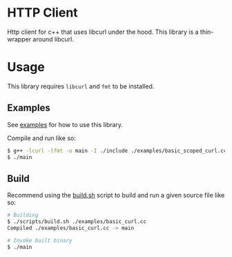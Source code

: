 # HTTP Client
Http client for c++ that uses libcurl under the hood.
This library is a thin-wrapper around libcurl.

# Usage
This library requires `libcurl` and `fmt` to be installed.

## Examples
See [examples](./examples) for how to use this library.

Compile and run like so:
```sh
$ g++ -lcurl -lfmt -o main -I ./include ./examples/basic_scoped_curl.cc $(find ./src -name "*.cc")
$ ./main
```

## Build
Recommend using the [build.sh](./scripts/build.sh) script to build and run
a given source file like so:

```sh
# Building
$ ./scripts/build.sh ./examples/basic_curl.cc
Compiled ./examples/basic_curl.cc -> main

# Invoke built binary
$ ./main
```


